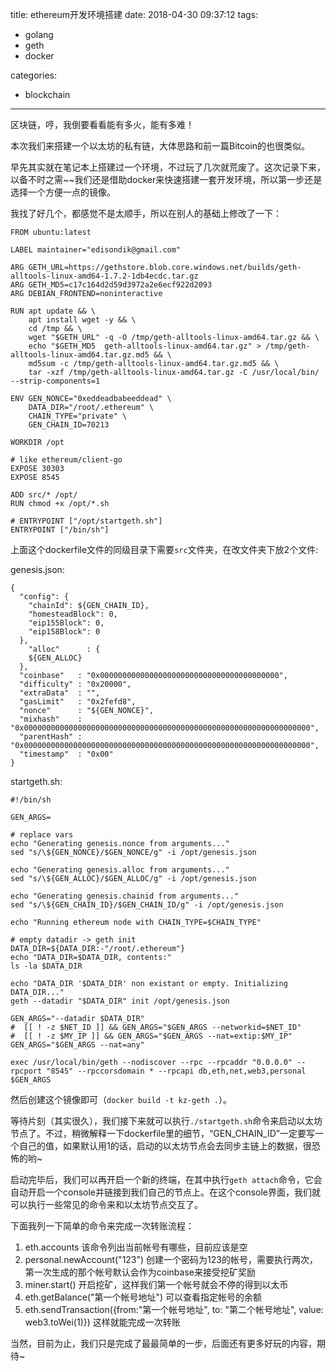 title: ethereum开发环境搭建
date: 2018-04-30 09:37:12
tags:
- golang
- geth
- docker

categories:
- blockchain
---

区块链，哼，我倒要看看能有多火，能有多难！

本次我们来搭建一个以太坊的私有链，大体思路和前一篇Bitcoin的也很类似。

早先其实就在笔记本上搭建过一个环境，不过玩了几次就荒废了。这次记录下来，以备不时之需~~我们还是借助docker来快速搭建一套开发环境，所以第一步还是选择一个方便一点的镜像。

我找了好几个，都感觉不是太顺手，所以在别人的基础上修改了一下：

```
FROM ubuntu:latest

LABEL maintainer="edisondik@gmail.com"

ARG GETH_URL=https://gethstore.blob.core.windows.net/builds/geth-alltools-linux-amd64-1.7.2-1db4ecdc.tar.gz
ARG GETH_MD5=c17c164d2d59d3972a2e6ecf922d2093
ARG DEBIAN_FRONTEND=noninteractive

RUN apt update && \
    apt install wget -y && \
    cd /tmp && \
    wget "$GETH_URL" -q -O /tmp/geth-alltools-linux-amd64.tar.gz && \
    echo "$GETH_MD5  geth-alltools-linux-amd64.tar.gz" > /tmp/geth-alltools-linux-amd64.tar.gz.md5 && \
    md5sum -c /tmp/geth-alltools-linux-amd64.tar.gz.md5 && \
    tar -xzf /tmp/geth-alltools-linux-amd64.tar.gz -C /usr/local/bin/ --strip-components=1

ENV GEN_NONCE="0xeddeadbabeeddead" \
    DATA_DIR="/root/.ethereum" \
    CHAIN_TYPE="private" \
    GEN_CHAIN_ID=70213

WORKDIR /opt

# like ethereum/client-go
EXPOSE 30303
EXPOSE 8545

ADD src/* /opt/
RUN chmod +x /opt/*.sh

# ENTRYPOINT ["/opt/startgeth.sh"]
ENTRYPOINT ["/bin/sh"]

```

上面这个dockerfile文件的同级目录下需要`src`文件夹，在改文件夹下放2个文件:

genesis.json:
```
{
  "config": {
    "chainId": ${GEN_CHAIN_ID},
    "homesteadBlock": 0,
    "eip155Block": 0,
    "eip158Block": 0
  },
    "alloc"      : {
    ${GEN_ALLOC}
  },
  "coinbase"   : "0x0000000000000000000000000000000000000000",
  "difficulty" : "0x20000",
  "extraData"  : "",
  "gasLimit"   : "0x2fefd8",
  "nonce"      : "${GEN_NONCE}",
  "mixhash"    : "0x0000000000000000000000000000000000000000000000000000000000000000",
  "parentHash" : "0x0000000000000000000000000000000000000000000000000000000000000000",
  "timestamp"  : "0x00"
}
```

startgeth.sh:
```
#!/bin/sh

GEN_ARGS=

# replace vars
echo "Generating genesis.nonce from arguments..."
sed "s/\${GEN_NONCE}/$GEN_NONCE/g" -i /opt/genesis.json

echo "Generating genesis.alloc from arguments..."
sed "s/\${GEN_ALLOC}/$GEN_ALLOC/g" -i /opt/genesis.json

echo "Generating genesis.chainid from arguments..."
sed "s/\${GEN_CHAIN_ID}/$GEN_CHAIN_ID/g" -i /opt/genesis.json

echo "Running ethereum node with CHAIN_TYPE=$CHAIN_TYPE"

# empty datadir -> geth init
DATA_DIR=${DATA_DIR:-"/root/.ethereum"}
echo "DATA_DIR=$DATA_DIR, contents:"
ls -la $DATA_DIR

echo "DATA_DIR '$DATA_DIR' non existant or empty. Initializing DATA_DIR..."
geth --datadir "$DATA_DIR" init /opt/genesis.json

GEN_ARGS="--datadir $DATA_DIR"
#  [[ ! -z $NET_ID ]] && GEN_ARGS="$GEN_ARGS --networkid=$NET_ID"
#  [[ ! -z $MY_IP ]] && GEN_ARGS="$GEN_ARGS --nat=extip:$MY_IP"
GEN_ARGS="$GEN_ARGS --nat=any"

exec /usr/local/bin/geth --nodiscover --rpc --rpcaddr "0.0.0.0" --rpcport "8545" --rpccorsdomain * --rpcapi db,eth,net,web3,personal $GEN_ARGS

```

然后创建这个镜像即可（`docker build -t kz-geth .`）。

等待片刻（其实很久），我们接下来就可以执行`./startgeth.sh`命令来启动以太坊节点了。不过，稍微解释一下dockerfile里的细节，“GEN_CHAIN_ID”一定要写一个自己的值，如果默认用1的话，启动的以太坊节点会去同步主链上的数据，很恐怖的哟~

启动完毕后，我们可以再开启一个新的终端，在其中执行`geth attach`命令，它会自动开启一个console并链接到我们自己的节点上。在这个console界面，我们就可以执行一些常见的命令来和以太坊节点交互了。

下面我列一下简单的命令来完成一次转账流程：

1. eth.accounts  该命令列出当前帐号有哪些，目前应该是空
2. personal.newAccount("123")  创建一个密码为123的帐号，需要执行两次，第一次生成的那个帐号默认会作为coinbase来接受挖矿奖励
3. miner.start() 开启挖矿，这样我们第一个帐号就会不停的得到以太币
4. eth.getBalance("第一个帐号地址") 可以查看指定帐号的余额
5. eth.sendTransaction({from:"第一个帐号地址", to: "第二个帐号地址", value: web3.toWei(1)}) 这样就能完成一次转账

当然，目前为止，我们只是完成了最最简单的一步，后面还有更多好玩的内容，期待~
